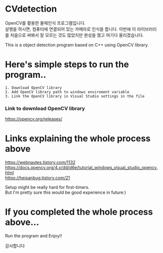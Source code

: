 # CVdetection
OpenCV를 활용한 물체인식 프로그램입니다. <br/>
살행을 하시면, 컴퓨터에 연결되어 있는 카메라로 인식을 합니다.
이번에 이 라이브러리를 처음으로 써봐서 잘 모르는 것도 많았지만 완성을 했고 여기다 올리겠습니다.


This is a object detection program based on C++ using OpenCV library.

# Here's simple steps to run the program..
```
1. Download OpenCV library
2. Add OpenCV library path to windows enviroment variable
3. Link the OpenCV library in Visual Studio settings in the file
```

### Link to download OpenCV library
https://opencv.org/releases/

# Links explaining the whole process above
https://webnautes.tistory.com/1132<br/>
https://docs.opencv.org/4.x/dd/d6e/tutorial_windows_visual_studio_opencv.html<br/>
https://heisanbug.tistory.com/21<br/>

Setup might be really hard for first-timers.<br/>
But I'm pretty sure this would be good experience in future:)<br/>

# If you completed the whole process above...
Run the program and Enjoy!!


감사합니다
